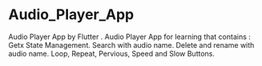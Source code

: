 # Audio_Player_App
Audio Player App by Flutter .
Audio Player App for learning that contains :
Getx State Management.
Search with audio name.
Delete and rename with audio name.
Loop, Repeat, Pervious, Speed and Slow Buttons.
